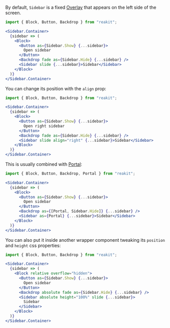 By default, `Sidebar` is a fixed [Overlay](../Overlay/Overlay.md) that appears on the left side of the screen.

```jsx
import { Block, Button, Backdrop } from "reakit";

<Sidebar.Container>
  {sidebar => (
    <Block>
      <Button as={Sidebar.Show} {...sidebar}>
        Open sidebar
      </Button>
      <Backdrop fade as={Sidebar.Hide} {...sidebar} />
      <Sidebar slide {...sidebar}>Sidebar</Sidebar>
    </Block>
  )}
</Sidebar.Container>
```

You can change its position with the `align` prop:

```jsx
import { Block, Button, Backdrop } from "reakit";

<Sidebar.Container>
  {sidebar => (
    <Block>
      <Button as={Sidebar.Show} {...sidebar}>
        Open right sidebar
      </Button>
      <Backdrop fade as={Sidebar.Hide} {...sidebar} />
      <Sidebar slide align="right" {...sidebar}>Sidebar</Sidebar>
    </Block>
  )}
</Sidebar.Container>
```

This is usually combined with [Portal](../Portal/Portal.md):

```jsx
import { Block, Button, Backdrop, Portal } from "reakit";

<Sidebar.Container>
  {sidebar => (
    <Block>
      <Button as={Sidebar.Show} {...sidebar}>
        Open sidebar
      </Button>
      <Backdrop as={[Portal, Sidebar.Hide]} {...sidebar} />
      <Sidebar as={Portal} {...sidebar}>Sidebar</Sidebar>
    </Block>
  )}
</Sidebar.Container>
```

You can also put it inside another wrapper component tweaking its `position` and `height` css properties:

```jsx
import { Block, Button, Backdrop } from "reakit";

<Sidebar.Container>
  {sidebar => (
    <Block relative overflow="hidden">
      <Button as={Sidebar.Show} {...sidebar}>
        Open sidebar
      </Button>
      <Backdrop absolute fade as={Sidebar.Hide} {...sidebar} />
      <Sidebar absolute height="100%" slide {...sidebar}>
        Sidebar
      </Sidebar>
    </Block>
  )}
</Sidebar.Container>
```